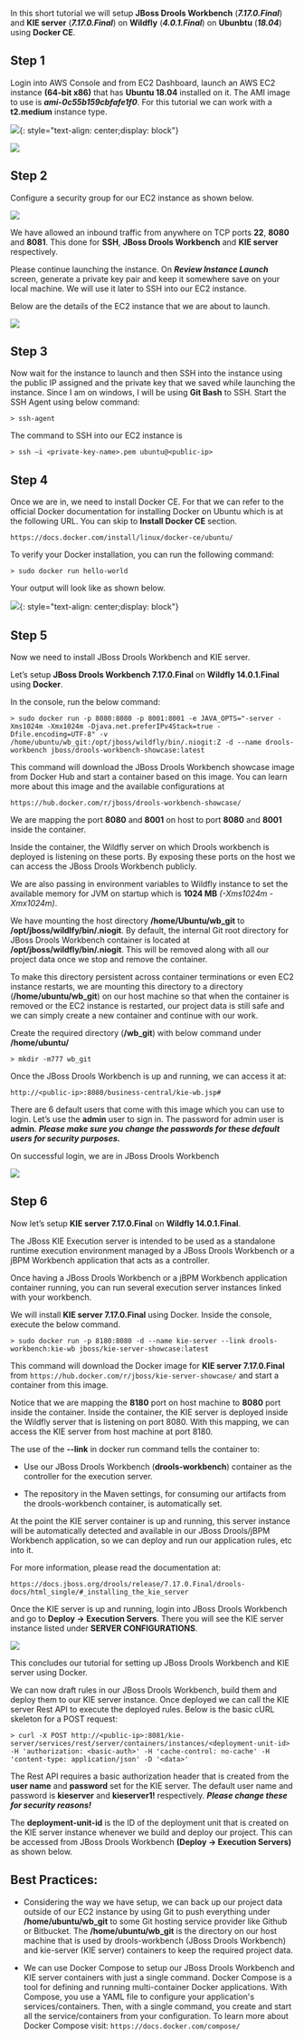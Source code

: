 In this short tutorial we will setup **JBoss Drools Workbench** (**_7.17.0.Final_**) and **KIE server** (**_7.17.0.Final_**) on **Wildfly** (**_4.0.1.Final_**) on **Ubunbtu** (**_18.04_**) using **Docker CE**.

## Step 1

Login into AWS Console and from EC2 Dashboard, launch an AWS EC2 instance **(64-bit x86)** that has **Ubuntu 18.04** installed on it. The AMI image to use is **_ami-0c55b159cbfafe1f0_**. For this tutorial we can work with a **t2.medium** instance type.

![](1.png){: style="text-align: center;display: block"}

![](2.png)

## Step 2

Configure a security group for our EC2 instance as shown below. 

![](3.png)

We have allowed an inbound traffic from anywhere on TCP ports **22**, **8080** and **8081**. This done for **SSH**, **JBoss Drools Workbench** and **KIE server** respectively.

Please continue launching the instance. On **_Review Instance Launch_** screen, generate a private key pair and keep it somewhere save on your local machine. We will use it later to SSH into our EC2 instance.

Below are the details of the EC2 instance that we are about to launch.

![](4.png)

## Step 3

Now wait for the instance to launch and then SSH into the instance using the public IP assigned and the private key that we saved while launching the instance. Since I am on windows, I will be using **Git Bash** to SSH. Start the SSH Agent using below command:

``` > ssh-agent ```


The command to SSH into our EC2 instance is

``` > ssh –i <private-key-name>.pem ubuntu@<public-ip> ```

## Step 4

Once we are in, we need to install Docker CE. For that we can refer to the official Docker documentation for installing Docker on Ubuntu which is at the following URL. You can skip to **Install Docker CE** section.

```https://docs.docker.com/install/linux/docker-ce/ubuntu/```

To verify your Docker installation, you can run the following command:

``` > sudo docker run hello-world ```


Your output will look like as shown below.

![](5.png){: style="text-align: center;display: block"}

## Step 5

Now we need to install JBoss Drools Workbench and KIE server.

Let’s setup **JBoss Drools Workbench 7.17.0.Final** on **Wildfly 14.0.1.Final** using **Docker**.

In the console, run the below command:

``` > sudo docker run -p 8080:8080 -p 8001:8001 -e JAVA_OPTS="-server -Xms1024m -Xmx1024m -Djava.net.preferIPv4Stack=true -Dfile.encoding=UTF-8" -v /home/ubuntu/wb_git:/opt/jboss/wildfly/bin/.niogit:Z -d --name drools-workbench jboss/drools-workbench-showcase:latest ```

This command will download the JBoss Drools Workbench showcase image from Docker Hub and start a container based on this image. You can learn more about this image and the available configurations at

```https://hub.docker.com/r/jboss/drools-workbench-showcase/```

We are mapping the port **8080** and **8001** on host to port **8080** and **8001** inside the container. 

Inside the container, the Wildfly server on which Drools workbench is deployed is listening on these ports. By exposing these ports on the host we can access the JBoss Drools Workbench publicly.

We are also passing in environment variables to Wildfly instance to set the available memory for JVM on startup which is **1024 MB** _(-Xms1024m -Xmx1024m)_.

We have mounting the host directory **/home/Ubuntu/wb_git** to **/opt/jboss/wildlfy/bin/.niogit**. By default, the internal Git root directory for JBoss Drools Workbench container is located at **/opt/jboss/wildfly/bin/.niogit**. This will be removed along with all our project data once we stop and remove the container. 

To make this directory persistent across container terminations or even EC2 instance restarts, we are mounting this directory to a directory (**/home/ubuntu/wb_git**) on our host machine so that when the container is removed or the EC2 instance is restarted, our project data is still safe and we can simply create a new container and continue with our work.

Create the required directory (**/wb_git**) with below command under **/home/ubuntu/**

```> mkdir -m777 wb_git ```

Once the JBoss Drools Workbench is up and running, we can access it at:

``` http://<public-ip>:8080/business-central/kie-wb.jsp# ```

There are 6 default users that come with this image which you can use to login. Let’s use the **admin** user to sign in. The password for admin user is **admin**. **_Please make sure you change the passwords for these default users for security purposes._**

On successful login, we are in JBoss Drools Workbench

![](6.png)

## Step 6

Now let’s setup **KIE server 7.17.0.Final** on **Wildfly 14.0.1.Final**.

The JBoss KIE Execution server is intended to be used as a standalone runtime execution environment managed by a JBoss Drools Workbench or a jBPM Workbench application that acts as a controller.

Once having a JBoss Drools Workbench or a jBPM Workbench application container running, you can run several execution server instances linked with your workbench.

We will install **KIE server 7.17.0.Final** using Docker. Inside the console, execute the below command.

``` > sudo docker run -p 8180:8080 -d --name kie-server --link drools-workbench:kie-wb jboss/kie-server-showcase:latest ```

This command will download the Docker image for **KIE server 7.17.0.Final** from ```https://hub.docker.com/r/jboss/kie-server-showcase/``` and start a container from this image.

Notice that we are mapping the **8180** port on host machine to **8080** port inside the container. Inside the container, the KIE server is deployed inside the Wildfly server that is listening on port 8080. With this mapping, we can access the KIE server from host machine at port 8180.

The use of the **--link** in docker run command tells the container to:

-	Use our JBoss Drools Workbench (**drools-workbench**) container as the controller for the execution server.

-	The repository in the Maven settings, for consuming our artifacts from the drools-workbench container, is automatically set.

At the point the KIE server container is up and running, this server instance will be automatically detected and available in our JBoss Drools/jBPM Workbench application, so we can deploy and run our application rules, etc into it.

For more information, please read the documentation at:

``` https://docs.jboss.org/drools/release/7.17.0.Final/drools-docs/html_single/#_installing_the_kie_server ```

Once the KIE server is up and running, login into JBoss Drools Workbench and go to **Deploy -> Execution Servers**. There you will see the KIE server instance listed under **SERVER CONFIGURATIONS**.

![](7.png)

This concludes our tutorial for setting up JBoss Drools Workbench and KIE server using Docker. 

We can now draft rules in our JBoss Drools Workbench, build them and deploy them to our KIE server instance. Once deployed we can call the KIE server Rest API to execute the deployed rules. Below is the basic cURL skeleton for a POST request:

``` > curl -X POST http://<public-ip>:8081/kie-server/services/rest/server/containers/instances/<deployment-unit-id> -H 'authorization: <basic-auth>' -H 'cache-control: no-cache' -H 'content-type: application/json' -D '<data>' ```
  
The Rest API requires a basic authorization header that is created from the **user name** and **password** set for the KIE server. The default user name and password is **kieserver** and **kieserver1!** respectively. **_Please change these for security reasons!_**

The **deployment-unit-id** is the ID of the deployment unit that is created on the KIE server instance whenever we build and deploy our project. This can be accessed from JBoss Drools Workbench **(Deploy -> Execution Servers)** as shown below.

## Best Practices:

-	Considering the way we have setup, we can back up our project data outside of our EC2 instance by using Git to push everything under **/home/ubuntu/wb_git** to some Git hosting service provider like Github or Bitbucket. 
The **/home/ubuntu/wb_git** is the directory on our host machine that is used by drools-workbench (JBoss Drools Workbench) and kie-server (KIE server) containers to keep the required project data.

- We can use Docker Compose to setup our JBoss Drools Workbench and KIE server containers with just a single command. Docker Compose is a tool for defining and running multi-container Docker applications. With Compose, you use a YAML file to configure your application's services/containers. Then, with a single command, you create and start all the service/containers from your configuration.
To learn more about Docker Compose visit: ```https://docs.docker.com/compose/```
